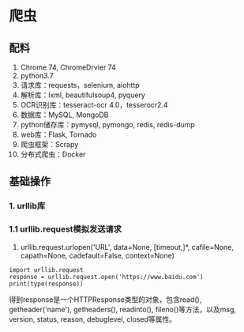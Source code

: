 # 爬虫
## 配料
1. Chrome 74, ChromeDrvier 74
2. python3.7 
3. 请求库：requests，selenium, aiohttp
4. 解析库：lxml, beautifulsoup4, pyquery
5. OCR识别库：tesseract-ocr 4.0，tesserocr2.4
6. 数据库：MySQL, MongoDB
7. python储存库：pymysql, pymongo, redis, redis-dump
8. web库：Flask, Tornado
9. 爬虫框架：Scrapy
10. 分布式爬虫：Docker

## 基础操作
### 1. urllib库
### 1.1 urllib.request模拟发送请求
1. urllib.request.urlopen('URL', data=None, [timeout,]*, cafile=None, capath=None, cadefault=False, context=None)
```
import urllib.request
response = urllib.request.open('https://www.baidu.com')
print(type(response))
```
得到response是一个HTTPResponse类型的对象，包含read(), getheader('name'), getheaders(), readinto(), fileno()等方法，以及msg, version, status, reason, debuglevel, closed等属性。
